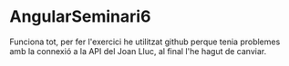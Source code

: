 # AngularSeminari6
Funciona tot, per fer l'exercici he utilitzat github perque tenia problemes amb la connexió a la API del Joan Lluc, al final l'he hagut de canviar.
